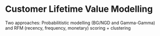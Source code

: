 # Customer Lifetime Value Modelling

Two approaches: Probabilitistic modelling (BG/NGD and Gamma-Gamma) and RFM (recency, frequency, monetary) scoring + clustering
